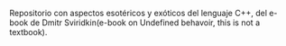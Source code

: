 Repositorio con aspectos esotéricos y exóticos del lenguaje C++, del e-book de Dmitr Sviridkin(e-book on Undefined behavoir, this is not a textbook).
